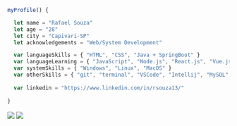 ``` JavaScript
myProfile() {

  let name = "Rafael Souza"
  let age = "28"
  let city = "Capivari-SP"
  let acknowledgements = "Web/System Development"

  var languageSkills = { "HTML", "CSS", "Java + SpringBoot" }
  var languageLearning = { "JavaScript", "Node.js", "React.js", "Vue.js", "Angular" }
  var systemSkills = { "Windows", "Linux", "MacOS" }
  var otherSkills = { "git", "terminal", "VSCode", "Intellij", "MySQL" }
  
  var linkedin = "https://www.linkedin.com/in/rsouza13/"
 
}
```

<img align="center" src="https://github-readme-stats-git-masterrstaa-rickstaa.vercel.app/api?username=rflsza13"/>
<img align="center" src="https://github-profile-summary-cards.vercel.app/api/cards/profile-details?username=rflsza13"/>
